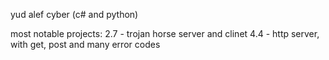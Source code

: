 yud alef cyber (c# and python)

most notable projects:
2.7 - trojan horse server and clinet
4.4 - http server, with get, post and many error codes
